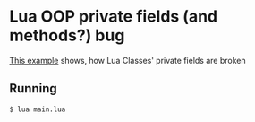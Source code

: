 # Lua OOP private fields (and methods?) bug

[This example](./main.lua) shows, how Lua Classes' private fields are broken

## Running

```console
$ lua main.lua
```
